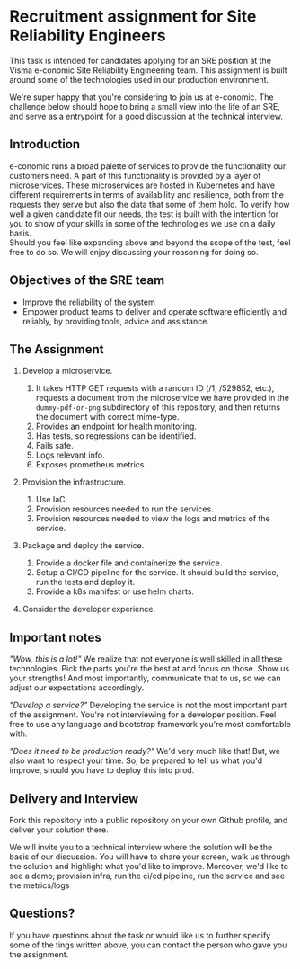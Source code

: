# Recruitment assignment for Site Reliability Engineers

This task is intended for candidates applying for an SRE position at the Visma 
e-conomic Site Reliability Engineering team. This assignment is built around some of the 
technologies used in our production environment.

We're super happy that you're considering to join us at e-conomic. The 
challenge below should hope to bring a small view into the life of an SRE, 
and serve as a entrypoint for a good discussion at the technical interview.

## Introduction

e-conomic runs a broad palette of services to provide the functionality our customers need.
A part of this functionality is provided by a layer of microservices. 
These microservices are hosted in Kubernetes and have different requirements in 
terms of availability and resilience, both from the requests they serve but also
the data that some of them hold.
To verify how well a given candidate fit our needs, the test is built with the 
intention for you to show of your skills in some of the technologies we use on a
daily basis.  
Should you feel like expanding above and beyond the scope of the test, feel free
to do so. We will enjoy discussing your reasoning for doing so.

## Objectives of the SRE team

* Improve the reliability of the system
* Empower product teams to deliver and operate software efficiently and reliably, 
by providing tools, advice and assistance. 

## The Assignment

1. Develop a microservice.
	1. It takes HTTP GET requests with a random ID (/1, /529852, etc.), requests a 
  document from the microservice we have provided in the `dummy-pdf-or-png` 
  subdirectory of this repository, and then returns the document with correct 
  mime-type.
	1. Provides an endpoint for health monitoring.
	1. Has tests, so regressions can be identified.
	1. Fails safe.
	1. Logs relevant info.
	1. Exposes prometheus metrics.



1. Provision the infrastructure.
	1. Use IaC.
	1. Provision resources needed to run the services.
	1. Provision resources needed to view the logs and metrics of the service.



1. Package and deploy the  service. 
	1. Provide a docker file and containerize the service. 
	1. Setup a CI/CD pipeline for the service. It should build the service, 
	run the tests and deploy it.
	1. Provide a k8s manifest or use helm charts.


1. Consider the developer experience.

## Important notes

_"Wow, this is a lot!"_
We realize that not everyone is well skilled in all these technologies. 
Pick the parts you're the best at and focus on those. Show us your strengths! 
And most importantly, communicate that to us, so we can adjust our expectations accordingly.

_"Develop a service?"_
Developing the service is not the most important part of the assignment. 
You're not interviewing for a developer position. Feel free to use any language
and bootstrap framework you're most comfortable with.

_"Does it need to be production ready?"_
We'd very much like that! But, we also want to respect your time. So, be prepared
to tell us what you'd improve, should you have to deploy this into prod. 

## Delivery and Interview

Fork this repository into a public repository on your own Github profile, and 
deliver your solution there.

We will invite you to a technical interview where the solution will 
be the basis of our discussion. You will have to share your screen,
walk us through the solution and highlight what you'd like to improve. 
Moreover, we'd like to see a demo; provision infra, run the ci/cd pipeline, 
run the service and see the metrics/logs

## Questions?
If you have questions about the task or would like us to further specify some of
the tings written above, you can contact the person who gave you the assignment.

